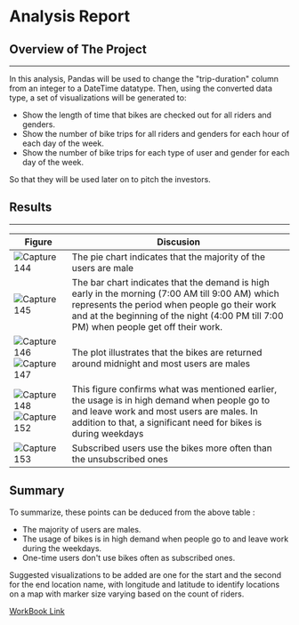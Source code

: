 # Analysis Report

## Overview of The Project
---

In this analysis, Pandas will be used to change the "trip-duration" column from an integer to a DateTime datatype. Then, using the converted data type, a set of visualizations will be generated to: 
- Show the length of time that bikes are checked out for all riders and genders.
- Show the number of bike trips for all riders and genders for each hour of each day of the week.
- Show the number of bike trips for each type of user and gender for each day of the week.

So that they will be used later on to pitch the investors.

## Results
---
|<b>Figure</b>|<b>Discusion</b>|
|------|----------------------|
|![Capture 144](https://user-images.githubusercontent.com/59425631/135705288-2ee84044-05c4-4307-a3e8-675d727ef0ea.PNG)|The pie chart indicates that the majority of the users are male|
|![Capture 145](https://user-images.githubusercontent.com/59425631/135705333-febf7c4e-4f63-4d90-a6c1-8749fbc36051.PNG)|The bar chart indicates that the demand is high early in the morning (7:00 AM till 9:00 AM) which represents the period when people go their work and at the beginning of the night (4:00 PM till 7:00 PM) when people get off their work.|
|![Capture 146](https://user-images.githubusercontent.com/59425631/135705659-f4badc77-9c43-4607-a064-b5d21a442d6b.PNG) ![Capture 147](https://user-images.githubusercontent.com/59425631/135705743-e45c1fc9-372d-4860-a25d-40c3c013993d.PNG)|The plot illustrates that the bikes are returned around midnight and most users are males|
|![Capture 148](https://user-images.githubusercontent.com/59425631/135705917-12dfb8cb-84fe-48d3-8985-197617522c94.PNG)![Capture 152](https://user-images.githubusercontent.com/59425631/135706030-9c8ad1e2-b298-4be6-8195-131d0ea4decb.PNG)|This figure confirms what was mentioned earlier, the usage is in high demand when people go to and leave work and most users are males. In addition to that, a significant need for bikes is during weekdays |
|![Capture 153](https://user-images.githubusercontent.com/59425631/135706120-14c94450-0e27-41f6-b7a7-766141973da5.PNG)| Subscribed users use the bikes more often than the unsubscribed ones|

## Summary
To summarize, these points can be deduced from the above table :
- The majority of users are males.
- The usage of bikes is in high demand when people go to and leave work during the weekdays.
- One-time users don't use bikes often as subscribed ones. 

Suggested visualizations to be added are one for the start and the second for the end location name, with longitude and latitude to identify locations on a map with marker size varying based on the count of riders. 


<a href = "https://public.tableau.com/views/CitiBikeAnalysis_16326256556190/CheckoutTimesForUsers?:language=en-US&:display_count=n&:origin=viz_share_link">WorkBook Link</a>




